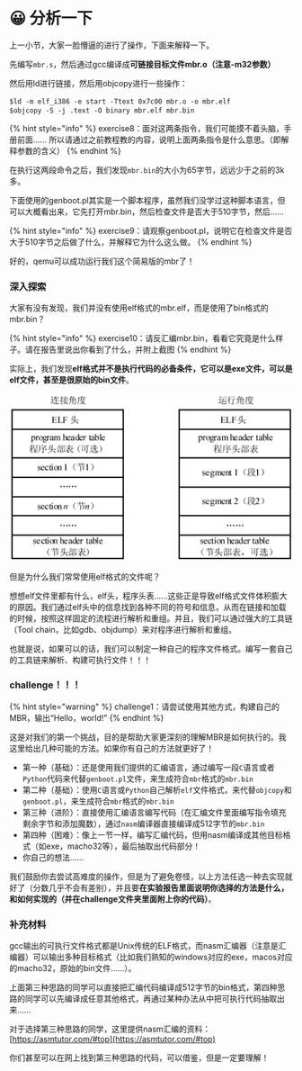# 😀 分析一下

上一小节，大家一脸懵逼的进行了操作，下面来解释一下。

先编写`mbr.s`，然后通过gcc编译成**可链接目标文件mbr.o（注意-m32参数）**

然后用ld进行链接，然后用objcopy进行一些操作：

```shell
$ld -m elf_i386 -e start -Ttext 0x7c00 mbr.o -o mbr.elf
$objcopy -S -j .text -O binary mbr.elf mbr.bin
```

{% hint style="info" %}
exercise8：面对这两条指令，我们可能摸不着头脑，手册前面...... 所以请通过之前教程教的内容，说明上面两条指令是什么意思。（即解释参数的含义）
{% endhint %}

在执行这两段命令之后，我们发现`mbr.bin`的大小为65字节，远远少于之前的3k多。

下面使用的genboot.pl其实是一个脚本程序，虽然我们没学过这种脚本语言，但可以大概看出来，它先打开mbr.bin，然后检查文件是否大于510字节，然后......

{% hint style="info" %}
exercise9：请观察genboot.pl，说明它在检查文件是否大于510字节之后做了什么，并解释它为什么这么做。
{% endhint %}

好的，qemu可以成功运行我们这个简易版的mbr了！

### 深入探索

大家有没有发现，我们并没有使用elf格式的mbr.elf，而是使用了bin格式的mbr.bin？

{% hint style="info" %}
exercise10：请反汇编mbr.bin，看看它究竟是什么样子。请在报告里说出你看到了什么，并附上截图
{% endhint %}

实际上，我们发现**elf格式并不是执行代码的必备条件，它可以是exe文件，可以是elf文件，甚至是很原始的bin文件**。

![](../../../.gitbook/assets/image9.png)

但是为什么我们常常使用elf格式的文件呢？

想想elf文件里都有什么，elf头，程序头表......这些正是导致elf格式文件体积膨大的原因。我们通过elf头中的信息找到各种不同的符号和信息，从而在链接和加载的时候，按照这样固定的流程进行解析和重组。并且，我们可以通过强大的工具链（Tool chain，比如gdb、objdump）来对程序进行解析和重组。

也就是说，如果可以的话，我们可以制定一种自己的程序文件格式。编写一套自己的工具链来解析、构建可执行文件！！！

### challenge！！！

{% hint style="warning" %}
challenge1：请尝试使用其他方式，构建自己的MBR，输出“Hello，world!”
{% endhint %}

这是对我们的第一个挑战，目的是帮助大家更深刻的理解MBR是如何执行的。我这里给出几种可能的方法。如果你有自己的方法就更好了！



* 第一种（基础）：还是使用我们提供的汇编语言，通过编写一段`C`语言或者`Python`代码来代替`genboot.pl`文件，来生成符合`mbr`格式的`mbr.bin`
* 第二种（基础）：使用`C`语言或`Python`自己解析`elf`文件格式，来代替`objcopy`和`genboot.pl`，来生成符合`mbr`格式的`mbr.bin`
* 第三种（进阶）：直接使用汇编语言编写代码（在汇编文件里面编写指令填充剩余字节和添加魔数），通过`nasm`编译器直接编译成512字节的`mbr.bin`
* 第四种（困难）：像上一节一样，编写汇编代码，但用nasm编译成其他目标格式（如exe，macho32等），最后抽取出代码部分！
* 你自己的想法......

我们鼓励你去尝试高难度的操作，但是为了避免卷怪，以上方法任选一种去实现就好了（分数几乎不会有差别），并且要**在实验报告里面说明你选择的方法是什么，和如何实现的（并在challenge文件夹里面附上你的代码）**。

### 补充材料

gcc输出的可执行文件格式都是Unix传统的ELF格式，而nasm汇编器（注意是汇编器）可以输出多种目标格式（比如我们熟知的windows对应的exe，macos对应的macho32，原始的bin文件......）。

上面第三种思路的同学可以直接把汇编代码编译成512字节的bin格式，第四种思路的同学可以先编译成任意其他格式，再通过某种办法从中把可执行代码抽取出来......

对于选择第三种思路的同学，这里提供nasm汇编的资料：[https://asmtutor.com/#top](https://asmtutor.com/#top)

你们甚至可以在网上找到第三种思路的代码，可以借鉴，但是一定要理解！

